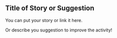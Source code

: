## Title of Story or Suggestion

You can put your story or link it here.

Or describe you suggestion to improve the activity!